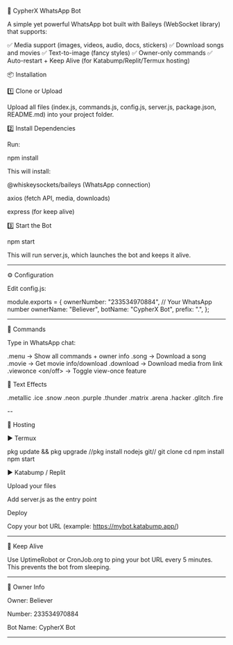 🤖 CypherX WhatsApp Bot

A simple yet powerful WhatsApp bot built with Baileys (WebSocket library) that supports:

✅ Media support (images, videos, audio, docs, stickers)
✅ Download songs and movies
✅ Text-to-image (fancy styles)
✅ Owner-only commands
✅ Auto-restart + Keep Alive (for Katabump/Replit/Termux hosting)


📦 Installation

1️⃣ Clone or Upload

Upload all files (index.js, commands.js, config.js, server.js, package.json, README.md) into your project folder.

2️⃣ Install Dependencies

Run:

npm install

This will install:

@whiskeysockets/baileys (WhatsApp connection)

axios (fetch API, media, downloads)

express (for keep alive)


3️⃣ Start the Bot

npm start

This will run server.js, which launches the bot and keeps it alive.


---

⚙️ Configuration

Edit config.js:

module.exports = {
  ownerNumber: "233534970884", // Your WhatsApp number
  ownerName: "Believer",
  botName: "CypherX Bot",
  prefix: ".",
};


---

📜 Commands

Type in WhatsApp chat:

.menu        → Show all commands + owner info
.song <name> → Download a song
.movie <name> → Get movie info/download
.download <url> → Download media from link
.viewonce <on/off> → Toggle view-once feature

🎨 Text Effects

.metallic <text>
.ice <text>
.snow <text>
.neon <text>
.purple <text>
.thunder <text>
.matrix <text>
.arena <text>
.hacker <text>
.glitch <text>
.fire <text>


--

🚀 Hosting

▶ Termux

pkg update && pkg upgrade
//pkg install nodejs git//
git clone <your-bot-repo>
cd <bot-folder>
npm install
npm start

▶ Katabump / Replit

Upload your files

Add server.js as the entry point

Deploy

Copy your bot URL (example: https://mybot.katabump.app/)



---

🔄 Keep Alive

Use UptimeRobot or CronJob.org to ping your bot URL every 5 minutes.
This prevents the bot from sleeping.


---

👑 Owner Info

Owner: Believer

Number: 233534970884

Bot Name: CypherX Bot



---
